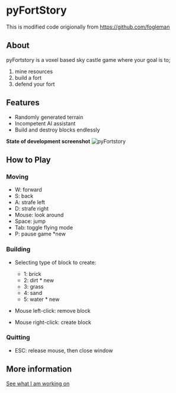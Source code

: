 # pyFortStory

This is modified code origionally from https://github.com/fogleman

## About

pyFortstory is a voxel based sky castle game where your goal is to;

1. mine resources
2. build a fort
3. defend your fort

## Features

- Randomly generated terrain
- Incompetent AI assistant
- Build and destroy blocks endlessly

**State of development screenshot**
![pyFortstory](https://github.com/abyssusj/pyFortstory/blob/master/screenshot.png)

## How to Play

### Moving

- W: forward
- S: back
- A: strafe left
- D: strafe right
- Mouse: look around
- Space: jump
- Tab: toggle flying mode
- P: pause game *new

### Building

- Selecting type of block to create:
    - 1: brick
    - 2: dirt * new
    - 3: grass
    - 4: sand
    - 5: water * new

- Mouse left-click: remove block
- Mouse right-click: create block

### Quitting

- ESC: release mouse, then close window

## More information

[See what I am working on](https://github.com/abyssusj/pyFortstory/blob/master/TASKS.md)

